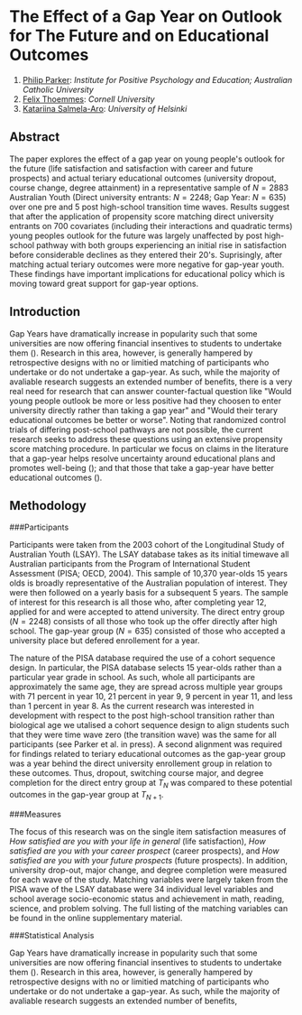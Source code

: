The Effect of a Gap Year on Outlook for The Future and on Educational Outcomes
========================================================

1. [Philip Parker](philip.parker@acu.edu.au): *Institute for Positive Psychology and Education; Australian Catholic University*
2. [Felix Thoemmes](felix.thoemmes@cornell.edu): *Cornell University*
3. [Katariina Salmela-Aro](katariina.salmela-aro@helsinki.fi): *University of Helsinki*

Abstract
----------------
The paper explores the effect of a gap year on young people's outlook for the future (life satisfaction and satisfaction with career and future prospects) and actual teriary educational outcomes (university dropout, course change, degree attainment) in a representative sample of $N = 2883$ Australian Youth (Direct university entrants: $N = 2248$; Gap Year: $N = 635$) over one pre and 5 post high-school transition time waves. Results suggest that after the application of propensity score matching direct university entrants on 700 covariates (including their interactions and quadratic terms) young peoples outlook for the future was largely unaffected by post high-school pathway with both groups experiencing an initial rise in satisfaction before considerable declines as they entered their 20's. Suprisingly, after matching actual teriary outcomes were more negative for gap-year youth. These findings have important implications for educational policy which is moving toward great support for gap-year options.

Introduction
-------------------

Gap Years have dramatically increase in popularity such that some universities are now offering financial insentives to students to undertake them (). Research in this area, however, is generally hampered by retrospective designs with no or limitied  matching of participants who undertake or do not undertake a gap-year. As such, while the majority of avaliable research suggests an extended number of benefits, there is a very real need for research that can answer counter-factual question like "Would young people outlook be more or less positive had they choosen to enter university directly rather than taking a gap year" and "Would their terary educational outcomes be better or worse". Noting that randomized control trials of differing post-school pathways are not possible, the current research seeks to address these questions using an extensive propensity score matching procedure. In particular we focus on claims in the literature that a gap-year helps resolve uncertainty around educational plans and promotes well-being (); and that those that take a gap-year have better educational outcomes ().

Methodology
--------------

###Participants

Participants were taken from the 2003 cohort of the Longitudinal Study of Australian Youth (LSAY). The LSAY database takes as its initial timewave all Australian participants from the Program of International Student Assessment (PISA; OECD, 2004). This sample of 10,370 year-olds 15 years olds is broadly representative of the Australian population of interest. They were then followed on a yearly basis for a subsequent 5 years. The sample of interest for this research is all those who, after completing year 12, applied for and were accepted to attend university. The direct entry group ($N = 2248$) consists of all those who took up the offer directly after high school. The gap-year group ($N = 635$) consisted of those who accepted a university place but defered enrollement for a year.

The nature of the PISA database required the use of a cohort sequence design. In particular, the PISA database selects 15 year-olds rather than a particular year grade in school. As such, whole all participants are approximately the same age, they are spread across multiple year groups with 71 percent in year 10, 21 percent in year 9, 9 percent in year 11, and less than 1 percent in year 8. As the current research was interested in development with respect to the post high-school transition rather than biological age we utalised a cohort sequence design to align students such that they were time wave zero (the transition wave) was the same for all participants (see Parker et al. in press). A second alignment was required for findings related to teriary educational outcomes as the gap-year group was a year behind the direct university enrollement group in relation to these outcomes. Thus, dropout, switching course major, and degree completion for the direct entry group at $T_N$ was compared to these potential outcomes in the gap-year group at $T_{N+1}$.

###Measures

The focus of this research was on the single item satisfaction measures of *How satisfied are you with your life in general* (life satisfaction), *How satisfied are you with your career prospect* (career prospects), and *How satisfied are you with your future prospects* (future prospects). In addition, university drop-out, major change, and degree completion were measured for each wave of the study. Matching variables were largely taken from the PISA wave of the LSAY database were 34 individual level variables and school average socio-economic status and achievement in math, reading, science, and problem solving. The full listing of the matching variables can be found in the online supplementary material.

###Statistical Analysis 

Gap Years have dramatically increase in popularity such that some universities are now offering financial insentives to students to undertake them (). Research in this area, however, is generally hampered by retrospective designs with no or limitied  matching of participants who undertake or do not undertake a gap-year. As such, while the majority of avaliable research suggests an extended number of benefits, 
